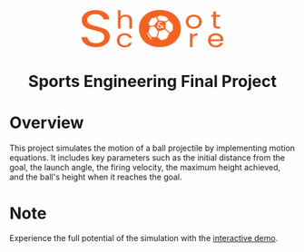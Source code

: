 <p align=center><img src="https://raw.githubusercontent.com/Mahmoud46/Shoot_and_Score_ball_kick_simple_simulation/f71335c70834c846322aa6ca1037e6cbd134dbc2/images/main-logo.svg" width="250px"></p>
<h1  align=center>Sports Engineering Final Project</h1>
<h1>Overview</h1>
<p>This project simulates the motion of a ball projectile by implementing motion equations. It includes key parameters such as the initial distance from the goal, the launch angle, the firing velocity, the maximum height achieved, and the ball's height when it reaches the goal.</p>
<h1>Note</h1>
<p>Experience the full potential of the simulation with the <a href="https://mahmoud46.github.io/Sports-Enigineering-Final-Project/">interactive demo</a>.</p>
